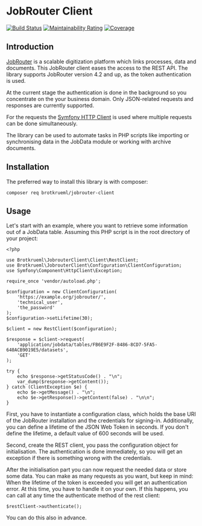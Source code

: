 # JobRouter Client

[![Build Status](https://travis-ci.org/brotkrueml/jobrouter-client.svg?branch=master)](https://travis-ci.org/brotkrueml/jobrouter-client)
[![Maintainability Rating](https://sonarcloud.io/api/project_badges/measure?project=jobrouter-client&metric=sqale_rating)](https://sonarcloud.io/dashboard?id=jobrouter-client)
[![Coverage](https://sonarcloud.io/api/project_badges/measure?project=jobrouter-client&metric=coverage)](https://sonarcloud.io/dashboard?id=jobrouter-client)

## Introduction

[JobRouter](https://www.jobrouter.com/) is a scalable digitization platform which links
processes, data and documents. This JobRouter client eases the access to the REST API.
The library supports JobRouter version 4.2 and up, as the token authentication is used.

At the current stage the authentication is done in the background so you concentrate on
the your business domain. Only JSON-related requests and responses are currently supported. 

For the requests the [Symfony HTTP Client](https://symfony.com/doc/current/components/http_client.html)
is used where multiple requests can be done simultaneously.

The library can be used to automate tasks in PHP scripts like importing or synchronising
data in the JobData module or working with archive documents. 

## Installation

The preferred way to install this library is with composer:

    composer req brotkrueml/jobrouter-client

## Usage

Let's start with an example, where you want to retrieve some information out of a JobData
table. Assuming this PHP script is in the root directory of your project:

    <?php
    
    use Brotkrueml\JobrouterClient\Client\RestClient;
    use Brotkrueml\JobrouterClient\Configuration\ClientConfiguration;
    use Symfony\Component\HttpClient\Exception;

    require_once 'vendor/autoload.php';

    $configuration = new ClientConfiguration(
        'https://example.org/jobrouter/',
        'technical_user',
        'the_password'
    );
    $configuration->setLifetime(30);

    $client = new RestClient($configuration);
    
    $response = $client->request(
        'application/jobdata/tables/FB6E9F2F-8486-8CD7-5FA5-640ACB9019E5/datasets',
        'GET'
    );

    try {
        echo $response->getStatusCode() . "\n";
        var_dump($response->getContent());
    } catch (ClientException $e) {
        echo $e->getMessage() . "\n";
        echo $e->getResponse()->getContent(false) . "\n\n";
    }

First, you have to instantiate a configuration class, which holds the base URI of
the JobRouter installation and the credentials for signing-in. Additionally, you can
define a lifetime of the JSON Web Token in seconds. If you don't define the lifetime,
a default value of 600 seconds will be used.

Second, create the REST client, you pass the configuration object for initialisation.
The authentication is done immediately, so you will get an exception if there is
something wrong with the credentials.

After the initialisation part you can now request the needed data or
store some data. You can make as many requests as you want, but keep in
mind: When the lifetime of the token is exceeded you will get an
authentication error. At this time, you have to handle it on your own. If this
happens, you can call at any time the authenticate method of the rest client:

    $restClient->authenticate();

You can do this also in advance.
